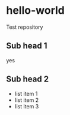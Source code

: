 # hello-world
Test repository

## Sub head 1
yes

## Sub head 2
* list item 1
* list item 2
* list item 3
